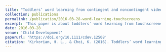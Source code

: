 ```yaml
---
title: "Toddlers’ word learning from contingent and noncontingent video on touch screens"
collection: publications
permalink: /publication/2016-03-28-word-learning-touchscreens
excerpt: 'This paper is about toddlers’ word learning from touchscreens.'
date: 2016-03-28
venue: 'Child Development'
paperurl: 'https://doi.org/10.1111/cdev.12508'
citation: 'Kirkorian, H. L., & Choi, K. (2016). Toddlers’ word learning from contingent and noncontingent video on touch screens. <i>Child Development, 87</i>, 405-413.'
---
```

